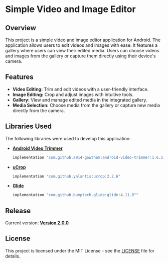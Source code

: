 # Simple Video and Image Editor

## Overview

This project is a simple video and image editor application for Android. The application allows users to edit videos and images with ease. It features a gallery where users can view their edited media. Users can choose videos and images from the gallery or capture them directly using their device's camera.

## Features

- **Video Editing:** Trim and edit videos with a user-friendly interface.
- **Image Editing:** Crop and adjust images with intuitive tools.
- **Gallery:** View and manage edited media in the integrated gallery.
- **Media Selection:** Choose media from the gallery or capture new media directly from the camera.

## Libraries Used

The following libraries were used to develop this application:

- [**Android Video Trimmer**](https://github.com/a914-gowtham/android-video-trimmer)
  ```gradle
  implementation "com.github.a914-gowtham:android-video-trimmer:1.6.1"

- [**uCrop**](https://github.com/Yalantis/uCrop)
  ```gradle
  implementation "com.github.yalantis:ucrop:2.2.6"

- [**Glide**](https://github.com/bumptech/glide)
  ```gradle
  implementation "com.github.bumptech.glide:glide:4.11.0""

## Release
Current version: [**Version 2.0.0**](https://github.com/Krataman/MEditor/releases/download/v2.0.0/MEditor.apk)

## License

This project is licensed under the MIT License - see the [LICENSE](LICENSE) file for details.
